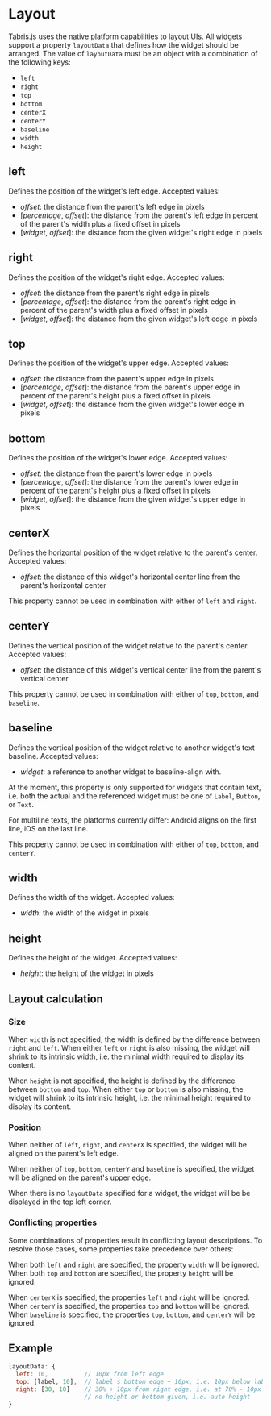 # Layout

Tabris.js uses the native platform capabilities to layout UIs. All widgets support a property `layoutData` that defines how the widget should be arranged. The value of `layoutData` must be an object with a combination of the following keys:

- `left`
- `right`
- `top`
- `bottom`
- `centerX`
- `centerY`
- `baseline`
- `width`
- `height`

## left
Defines the position of the widget's left edge.
Accepted values:

- *offset*: the distance from the parent's left edge in pixels
- [*percentage*, *offset*]: the distance from the parent's left edge in percent of the parent's width plus a fixed offset in pixels
- [*widget*, *offset*]: the distance from the given widget's right edge in pixels

## right
Defines the position of the widget's right edge.
Accepted values:

- *offset*: the distance from the parent's right edge in pixels
- [*percentage*, *offset*]: the distance from the parent's right edge in percent of the parent's width plus a fixed offset in pixels
- [*widget*, *offset*]: the distance from the given widget's left edge in pixels

## top
Defines the position of the widget's upper edge.
Accepted values:

- *offset*: the distance from the parent's upper edge in pixels
- [*percentage*, *offset*]: the distance from the parent's upper edge in percent of the parent's height plus a fixed offset in pixels
- [*widget*, *offset*]: the distance from the given widget's lower edge in pixels

## bottom
Defines the position of the widget's lower edge.
Accepted values:

- *offset*: the distance from the parent's lower edge in pixels
- [*percentage*, *offset*]: the distance from the parent's lower edge in percent of the parent's height plus a fixed offset in pixels
- [*widget*, *offset*]: the distance from the given widget's upper edge in pixels

## centerX
Defines the horizontal position of the widget relative to the parent's center.
Accepted values:

- *offset*: the distance of this widget's horizontal center line from the parent's horizontal center

This property cannot be used in combination with either of `left` and `right`.

## centerY
Defines the vertical position of the widget relative to the parent's center.
Accepted values:

- *offset*: the distance of this widget's vertical center line from the parent's vertical center

This property cannot be used in combination with either of `top`, `bottom`, and `baseline`.

## baseline
Defines the vertical position of the widget relative to another widget's text baseline.
Accepted values:

- *widget*: a reference to another widget to baseline-align with.

At the moment, this property is only supported for widgets that contain text, i.e. both the actual and the referenced widget must be one of `Label`, `Button`, or `Text`.

For multiline texts, the platforms currently differ: Android aligns on the first line, iOS on the last line.

This property cannot be used in combination with either of `top`, `bottom`, and `centerY`.

## width
Defines the width of the widget.
Accepted values:

- *width*: the width of the widget in pixels

## height
Defines the height of the widget.
Accepted values:

- *height*: the height of the widget in pixels

## Layout calculation

### Size

When `width` is not specified, the width is defined by the difference between `right` and `left`. When either `left` or `right` is also missing, the widget will shrink to its intrinsic width, i.e. the minimal width required to display its content.

When `height` is not specified, the height is defined by the difference between `bottom` and `top`. When either `top` or `bottom` is also missing, the widget will shrink to its intrinsic height, i.e. the minimal height required to display its content.

### Position

When neither of `left`, `right`, and `centerX` is specified, the widget will be aligned on the parent's left edge.

When neither of `top`, `bottom`, `centerY` and `baseline` is specified, the widget will be aligned on the parent's upper edge.

When there is no `layoutData` specified for a widget, the widget will be be displayed in the top left corner.

### Conflicting properties

Some combinations of properties result in conflicting layout descriptions. To resolve those cases, some properties take precedence over others:

When both `left` and `right` are specified, the property `width` will be ignored.
When both `top` and `bottom` are specified, the property `height` will be ignored.

When `centerX` is specified, the properties `left` and `right` will be ignored.
When `centerY` is specified, the properties `top` and `bottom` will be ignored.
When `baseline` is specified, the properties `top`, `bottom`, and `centerY` will be ignored.

## Example

```javascript
layoutData: {
  left: 10,          // 10px from left edge
  top: [label, 10],  // label's bottom edge + 10px, i.e. 10px below label
  right: [30, 10]    // 30% + 10px from right edge, i.e. at 70% - 10px
                     // no height or bottom given, i.e. auto-height
}
```
